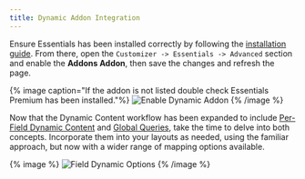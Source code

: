 ```yaml
---
title: Dynamic Addon Integration
---
```


Ensure Essentials has been installed correctly by following the [installation guide](/essentials-for-yoothemepro/integration#installation). From there, open the `Customizer -> Essentials -> Advanced` section and enable the **Addons Addon**, then save the changes and refresh the page.

{% image caption="If the addon is not listed double check Essentials Premium has been installed."%}
![Enable Dynamic Addon](/assets/ytp/dynamic/integration/enable-addon.gif)
{% /image %}

Now that the Dynamic Content workflow has been expanded to include [Per-Field Dynamic Content](per-field-dynamic-content) and [Global Queries](global-queries), take the time to delve into both concepts. Incorporate them into your layouts as needed, using the familiar approach, but now with a wider range of mapping options available.

{% image %}
![Field Dynamic Options](/assets/ytp/dynamic/field-dynamic-options.webp)
{% /image %}

